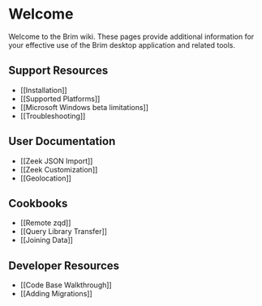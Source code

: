 # Welcome

Welcome to the Brim wiki. These pages provide additional information for your
effective use of the Brim desktop application and related tools.

## Support Resources

- [[Installation]]
- [[Supported Platforms]]
- [[Microsoft Windows beta limitations]]
- [[Troubleshooting]]

## User Documentation

- [[Zeek JSON Import]]
- [[Zeek Customization]]
- [[Geolocation]]

## Cookbooks

- [[Remote zqd]]
- [[Query Library Transfer]]
- [[Joining Data]]

## Developer Resources

- [[Code Base Walkthrough]]
- [[Adding Migrations]]
